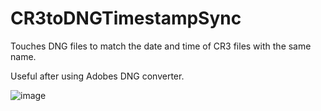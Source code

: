 # CR3toDNGTimestampSync
Touches DNG files to match the date and time of CR3 files with the same name.

Useful after using Adobes DNG converter.

![image](https://github.com/user-attachments/assets/9928ceea-f383-4f44-9cee-aa0a953dbc44)

